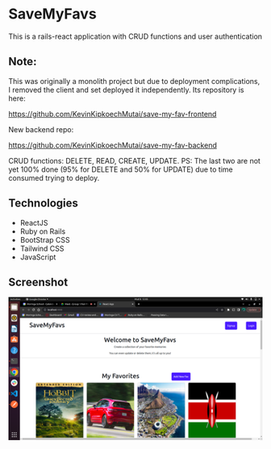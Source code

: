 # SaveMyFavs
This is a rails-react application with CRUD functions and user authentication

## Note:
This was originally a monolith project but due to deployment complications, I removed the client and set deployed it independently. Its repository is here: 

https://github.com/KevinKipkoechMutai/save-my-fav-frontend 

New backend repo: 

https://github.com/KevinKipkoechMutai/save-my-fav-backend


CRUD functions: DELETE, READ, CREATE, UPDATE. PS: The last two are not yet 100% done (95% for DELETE and 50% for UPDATE) due to time consumed trying to deploy.

## Technologies
- ReactJS
- Ruby on Rails
- BootStrap CSS
- Tailwind CSS
- JavaScript



## Screenshot

![screenshot](./Screenshot%20from%202022-12-08%2012-05-08.png)


